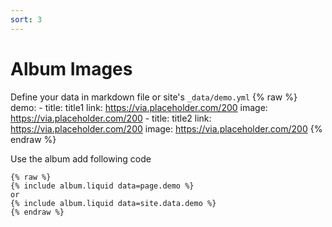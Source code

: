 ```yaml
---
sort: 3
---
```


# Album Images

Define your data in markdown file or site's `_data/demo.yml`
    {% raw %}
    demo:
      - title: title1
        link: https://via.placeholder.com/200
        image: https://via.placeholder.com/200
      - title: title2
        link: https://via.placeholder.com/200
        image: https://via.placeholder.com/200
    {% endraw %}

Use the album add following code

    {% raw %}
    {% include album.liquid data=page.demo %}
    or
    {% include album.liquid data=site.data.demo %}
    {% endraw %}
